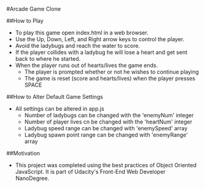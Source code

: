 #Arcade Game Clone

##How to Play
* To play this game open index.html in a web browser.
* Use the Up, Down, Left, and Right arrow keys to control the player.
* Avoid the ladybugs and reach the water to score.
* If the player collides with a ladybug he will lose a heart and get sent back to where he started.
* When the player runs out of hearts/lives the game ends.
	* The player is prompted whether or not he wishes to continue playing
	* The game is reset (score and hearts/lives) when the player presses SPACE

##How to Alter Default Game Settings
* All settings can be altered in app.js
	* Number of ladybugs can be changed with the 'enemyNum' integer
	* Number of player lives cn be changed with the 'heartNum' integer
	* Ladybug speed range can be changed with 'enemySpeed' array
	* Ladybug spawn point range can be changed with 'enemyRange' array

##Motivation
* This project was completed using the best practices of Object Oriented JavaScript.  It is part of Udacity's Front-End Web Developer NanoDegree.